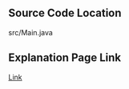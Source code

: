 ## Source Code Location

src/Main.java

## Explanation Page Link

[Link](https://lunareclipse000.wordpress.com/2024/02/05/2263/)